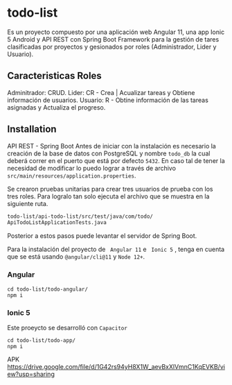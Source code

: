 # todo-list
Es un proyecto compuesto por una aplicación web Angular 11, una app Ionic 5 Android y API REST con Spring Boot Framework para la gestión de tares clasificadas por proyectos y gesionados por roles (Administrador, Lider y Usuario).

## Caracteristicas Roles
Adminitrador: CRUD.
Lider: CR - Crea | Acualizar tareas y Obtiene información de usuarios.
Usuario: R - Obtine información de las tareas asignadas y Actualiza el progreso.

## Installation

API REST - Spring Boot
Antes de iniciar con la instalación es necesario la creación de la base de datos con PostgreSQL y nombre ```todo_db``` la cual deberá correr en el puerto que está por defecto ```5432```. En caso tal de tener la necesidad de modificar lo puedo lograr a través de archivo ```src/main/resources/application.properties```.

Se crearon pruebas unitarias para crear tres usuarios de prueba con los tres roles. Para logralo tan solo ejecuta el archivo que se muestra en la siguiente ruta.
```sh
todo-list/api-todo-list/src/test/java/com/todo/
ApiTodoListApplicationTests.java
```
Posterior a estos pasos puede levantar el servidor de Spring Boot.

Para la instalación del proyecto de ``` Angular 11```  e ``` Ionic 5``` , tenga en cuenta que se está usando ```@angular/cli@11``` y ```Node 12+```.

### Angular 
```
cd todo-list/todo-angular/
npm i
```

### Ionic 5
Este proeycto se desarrolló con ```Capacitor```
```
cd todo-list/todo-app/
npm i
```
APK
https://drive.google.com/file/d/1G42rs94yH8X1W_aevBxXlVmnC1KqEVKB/view?usp=sharing





